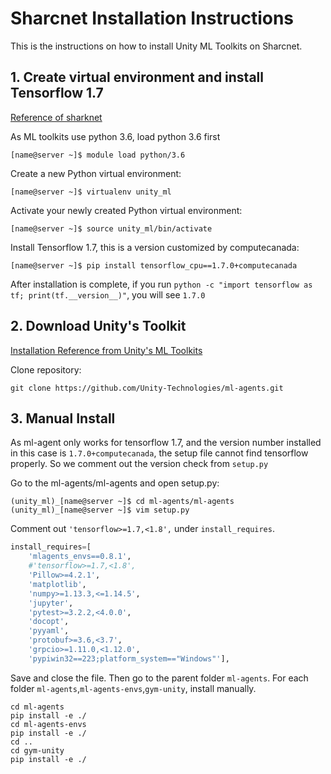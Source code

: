 # Sharcnet Installation Instructions
This is the instructions on how to install Unity ML Toolkits on Sharcnet.

## 1. Create virtual environment and install Tensorflow 1.7
[Reference of sharknet](https://docs.computecanada.ca/wiki/TensorFlow)

As ML toolkits use python 3.6, load python 3.6 first
```
[name@server ~]$ module load python/3.6
```
Create a new Python virtual environment:
```
[name@server ~]$ virtualenv unity_ml
```
Activate your newly created Python virtual environment:
```
[name@server ~]$ source unity_ml/bin/activate
```
Install Tensorflow 1.7, this is a version customized by computecanada:
```
[name@server ~]$ pip install tensorflow_cpu==1.7.0+computecanada
```
After installation is complete, if you run `python -c "import tensorflow as tf; print(tf.__version__)"`, you will see `1.7.0`

## 2. Download Unity's Toolkit 
[Installation Reference from Unity's ML Toolkits](https://github.com/Unity-Technologies/ml-agents/blob/master/docs/Installation.md)

Clone repository:
```
git clone https://github.com/Unity-Technologies/ml-agents.git
```
## 3. Manual Install
As ml-agent only works for tensorflow 1.7, and the version number installed in this case is `1.7.0+computecanada`, the setup file cannot find tensorflow properly. So we comment out the version check from `setup.py`

Go to the ml-agents/ml-agents and open setup.py:
```
(unity_ml)_[name@server ~]$ cd ml-agents/ml-agents
(unity_ml)_[name@server ~]$ vim setup.py
```
Comment out `'tensorflow>=1.7,<1.8',` under `install_requires`.
```python
install_requires=[
    'mlagents_envs==0.8.1',
    #'tensorflow>=1.7,<1.8',
    'Pillow>=4.2.1',
    'matplotlib',
    'numpy>=1.13.3,<=1.14.5',
    'jupyter',
    'pytest>=3.2.2,<4.0.0',
    'docopt',
    'pyyaml',
    'protobuf>=3.6,<3.7',
    'grpcio>=1.11.0,<1.12.0',
    'pypiwin32==223;platform_system=="Windows"'],
```
Save and close the file. Then go to the parent folder `ml-agents`. For each folder `ml-agents`,`ml-agents-envs`,`gym-unity`, install manually.
```
cd ml-agents
pip install -e ./
cd ml-agents-envs
pip install -e ./
cd ..
cd gym-unity
pip install -e ./
```
